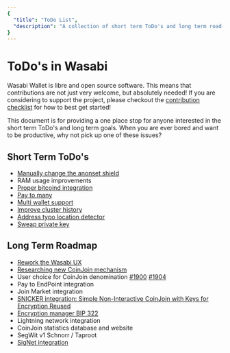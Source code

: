 ```yaml
---
{
  "title": "ToDo List",
  "description": "A collection of short term ToDo's and long term road-map goals of Wasabi Wallet. This is the Wasabi documentation, an archive of knowledge about the open-source, non-custodial and privacy-focused Bitcoin wallet for desktop."
}
---
```


# ToDo's in Wasabi

Wasabi Wallet is libre and open source software.
This means that contributions are not just very welcome, but absolutely needed!
If you are considering to support the project, please checkout the [contribution checklist](ContributionChecklist.md) for how to best get started!

This document is for providing a one place stop for anyone interested in the short term ToDo's and long term goals.
When you are ever bored and want to be productive, why not pick up one of these issues?

## Short Term ToDo's

- [Manually change the anonset shield](https://github.com/zkSNACKs/WalletWasabi/issues/1980)
- RAM usage improvements
- [Proper bitcoind integration](https://github.com/zkSNACKs/WalletWasabi/issues/2107)
- [Pay to many](https://github.com/zkSNACKs/WalletWasabi/issues/733)
- [Multi wallet support](https://github.com/zkSNACKs/WalletWasabi/issues/1476)
- [Improve cluster history](https://github.com/zkSNACKs/WalletWasabi/issues/612)
- [Address typo location detector](https://github.com/zkSNACKs/WalletWasabi/issues/2114)
- [Sweap private key](https://github.com/zkSNACKs/WalletWasabi/issues/486)

## Long Term Roadmap

- [Rework the Wasabi UX](https://github.com/zkSNACKs/WalletWasabi/issues/1369)
- [Researching new CoinJoin mechanism](https://github.com/zkSNACKs/WasabiResearchClub/)
- User choice for CoinJoin denomination [#1900](https://github.com/zkSNACKs/WalletWasabi/issues/1900) [#1904](https://github.com/zkSNACKs/WalletWasabi/issues/1904)
- Pay to EndPoint integration
- Join Market integration
- [SNICKER integration: Simple Non-Interactive CoinJoin with Keys for Encryption Reused](https://github.com/zkSNACKs/Meta/issues/67)
- [Encryption manager BIP 322](https://github.com/zkSNACKs/WalletWasabi/issues/1121)
- Lightning network integration 
- CoinJoin statistics database and website
- SegWit v1 Schnorr / Taproot
- [SigNet integration](https://github.com/zkSNACKs/Meta/issues/66)
